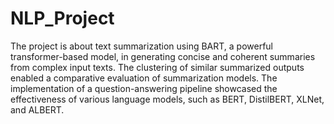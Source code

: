 # NLP_Project

The project is about text summarization using BART, a powerful transformer-based model, in generating concise and coherent summaries from complex input texts. The clustering of similar summarized outputs enabled a comparative evaluation of summarization models. The implementation of a question-answering pipeline showcased the effectiveness of various language models, such as BERT, DistilBERT, XLNet, and ALBERT.
